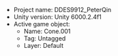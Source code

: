 <!-- UNITY CODE ASSIST INSTRUCTIONS START -->
- Project name: DDES9912_PeterQin
- Unity version: Unity 6000.2.4f1
- Active game object:
  - Name: Cone.001
  - Tag: Untagged
  - Layer: Default
<!-- UNITY CODE ASSIST INSTRUCTIONS END -->